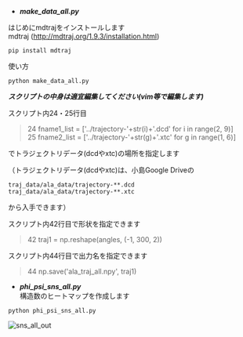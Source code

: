 - ***make_data_all.py***

はじめにmdtrajをインストールします   
mdtraj (http://mdtraj.org/1.9.3/installation.html)   
```
pip install mdtraj
```
使い方
```
python make_data_all.py
```
***スクリプトの中身は適宜編集してください(vim等で編集します)***

スクリプト内24・25行目   

> 24     fname1_list = ['../trajectory-'+str(i)+'.dcd' for i in range(2, 9)]   
> 25     fname2_list = ['../trajectory-'+str(g)+'.xtc' for g in range(1, 6)]   

でトラジェクトリデータ(dcdやxtc)の場所を指定します   

（トラジェクトリデータ(dcdやxtc)は、小島Google Driveの
```
traj_data/ala_data/trajectory-**.dcd
traj_data/ala_data/trajectory-**.xtc
```
から入手できます）      

スクリプト内42行目で形状を指定できます

> 42     traj1 = np.reshape(angles, (-1, 300, 2))   


スクリプト内44行目で出力名を指定できます

> 44     np.save('ala_traj_all.npy', traj1)   



- ***phi_psi_sns_all.py***   
構造数のヒートマップを作成します
```
python phi_psi_sns_all.py
```

![sns_all_out](https://user-images.githubusercontent.com/39581094/75693181-f376b580-5ce9-11ea-9c8a-bd52a03e628b.png)

